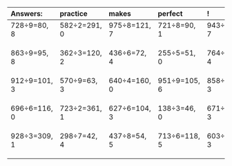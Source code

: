 | Answers: | practice | makes | perfect | ! |
| :--- | :--- | :--- | :--- | :--- |
| 728÷9=80, 8 | 582÷2=291, 0 | 975÷8=121, 7 | 721÷8=90, 1 | 943÷8=117, 7 | 
|   |   |   |   |   | 
|   |   |   |   |   | 
|   |   |   |   |   | 
| 863÷9=95, 8 | 362÷3=120, 2 | 436÷6=72, 4 | 255÷5=51, 0 | 764÷5=152, 4 | 
|   |   |   |   |   | 
|   |   |   |   |   | 
|   |   |   |   |   | 
| 912÷9=101, 3 | 570÷9=63, 3 | 640÷4=160, 0 | 951÷9=105, 6 | 858÷9=95, 3 | 
|   |   |   |   |   | 
|   |   |   |   |   | 
|   |   |   |   |   | 
| 696÷6=116, 0 | 723÷2=361, 1 | 627÷6=104, 3 | 138÷3=46, 0 | 671÷4=167, 3 | 
|   |   |   |   |   | 
|   |   |   |   |   | 
|   |   |   |   |   | 
| 928÷3=309, 1 | 298÷7=42, 4 | 437÷8=54, 5 | 713÷6=118, 5 | 603÷8=75, 3 | 
|   |   |   |   |   | 
|   |   |   |   |   | 
|   |   |   |   |   | 
